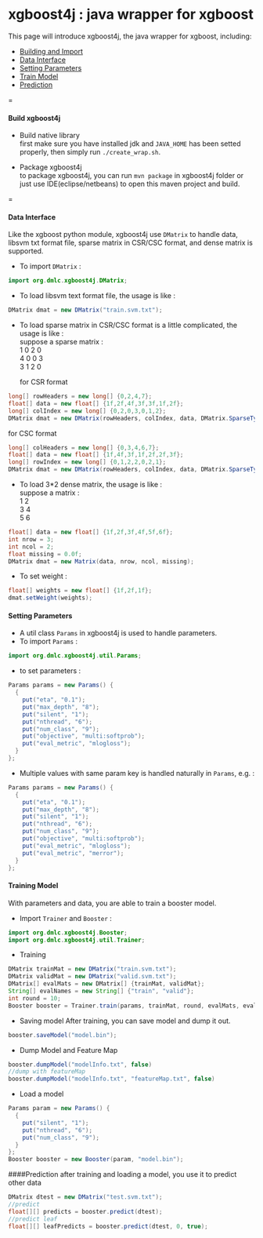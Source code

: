 xgboost4j : java wrapper for xgboost
====

This page will introduce xgboost4j, the java wrapper for xgboost, including:
* [Building and Import](#building-and-import)
* [Data Interface](#data-interface)
* [Setting Parameters](#setting-parameters)
* [Train Model](#training-model)
* [Prediction](#prediction)

=
#### Build xgboost4j
* Build native library  
first make sure you have installed jdk and `JAVA_HOME` has been setted properly, then simply run `./create_wrap.sh`.

* Package xgboost4j  
to package xgboost4j, you can run `mvn package` in xgboost4j folder or just use IDE(eclipse/netbeans) to open this maven project and build.

=
#### Data Interface
Like the xgboost python module, xgboost4j use ```DMatrix``` to handle data, libsvm txt format file, sparse matrix in CSR/CSC format, and dense matrix is supported.

* To import ```DMatrix``` :
```java
import org.dmlc.xgboost4j.DMatrix;
```

* To load libsvm text format file, the usage is like :
```java
DMatrix dmat = new DMatrix("train.svm.txt");
```

* To load sparse matrix in CSR/CSC format is a little complicated, the usage is like :  
suppose a sparse matrix :  
1 0 2 0  
4 0 0 3  
3 1 2 0  

  for CSR format
```java
long[] rowHeaders = new long[] {0,2,4,7};
float[] data = new float[] {1f,2f,4f,3f,3f,1f,2f};
long[] colIndex = new long[] {0,2,0,3,0,1,2};
DMatrix dmat = new DMatrix(rowHeaders, colIndex, data, DMatrix.SparseType.CSR);
```
  for CSC format
```java
long[] colHeaders = new long[] {0,3,4,6,7};
float[] data = new float[] {1f,4f,3f,1f,2f,2f,3f};
long[] rowIndex = new long[] {0,1,2,2,0,2,1};
DMatrix dmat = new DMatrix(rowHeaders, colIndex, data, DMatrix.SparseType.CSC);
```

* To load 3*2 dense matrix, the usage is like :  
suppose a matrix :  
1  2  
3  4  
5  6  
 
```java
float[] data = new float[] {1f,2f,3f,4f,5f,6f};
int nrow = 3;
int ncol = 2;
float missing = 0.0f;
DMatrix dmat = new Matrix(data, nrow, ncol, missing);
```

* To set weight :
```java
float[] weights = new float[] {1f,2f,1f};
dmat.setWeight(weights);
```

#### Setting Parameters
* A util class ```Params``` in xgboost4j is used to handle parameters.
* To import ```Params``` :
```java
import org.dmlc.xgboost4j.util.Params;
```
* to set parameters :
```java
Params params = new Params() {
  {
    put("eta", "0.1");
    put("max_depth", "8");
    put("silent", "1");
    put("nthread", "6");
    put("num_class", "9");
    put("objective", "multi:softprob");
    put("eval_metric", "mlogloss");
  }
};
```
* Multiple values with same param key is handled naturally in ```Params```, e.g. :
```java
Params params = new Params() {
  {
    put("eta", "0.1");
    put("max_depth", "8");
    put("silent", "1");
    put("nthread", "6");
    put("num_class", "9");
    put("objective", "multi:softprob");
    put("eval_metric", "mlogloss");
    put("eval_metric", "merror");
  }
};
```

#### Training Model
With parameters and data, you are able to train a booster model.
* Import ```Trainer``` and ```Booster``` :
```java
import org.dmlc.xgboost4j.Booster;
import org.dmlc.xgboost4j.util.Trainer;
```

* Training
```java
DMatrix trainMat = new DMatrix("train.svm.txt");
DMatrix validMat = new DMatrix("valid.svm.txt");
DMatrix[] evalMats = new DMatrix[] {trainMat, validMat};
String[] evalNames = new String[] {"train", "valid"};
int round = 10;
Booster booster = Trainer.train(params, trainMat, round, evalMats, evalNames);
```

* Saving model
After training, you can save model and dump it out.
```java
booster.saveModel("model.bin");
```

* Dump Model and Feature Map
```java
booster.dumpModel("modelInfo.txt", false)
//dump with featureMap
booster.dumpModel("modelInfo.txt", "featureMap.txt", false)
```

* Load a model
```java
Params param = new Params() {
  {
    put("silent", "1");
    put("nthread", "6");
    put("num_class", "9");
  }
};
Booster booster = new Booster(param, "model.bin");
```

####Prediction
after training and loading a model, you use it to predict other data
```java
DMatrix dtest = new DMatrix("test.svm.txt");
//predict
float[][] predicts = booster.predict(dtest);
//predict leaf
float[][] leafPredicts = booster.predict(dtest, 0, true);
```
